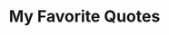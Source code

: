 ---
layout: default
title: My Favorite Quotes
nav_order: 2
has_children: true
permalink: /quotes/
---